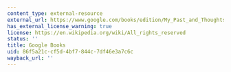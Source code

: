 ```yaml
---
content_type: external-resource
external_url: https://www.google.com/books/edition/My_Past_and_Thoughts/bkKlld-8nQwC?hl=en&gbpv=1
has_external_license_warning: true
license: https://en.wikipedia.org/wiki/All_rights_reserved
status: ''
title: Google Books
uid: 86f5a21c-cf5d-4bf7-844c-7df46e3a7c6c
wayback_url: ''
---
```

